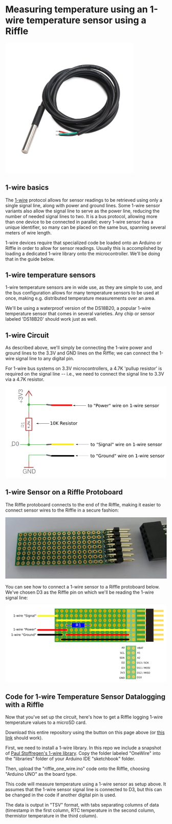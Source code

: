 # Measuring temperature using an 1-wire temperature sensor using a Riffle

<img src="pics/one_wire_pic.png" width=400>

## 1-wire basics

The [1-wire](https://en.wikipedia.org/wiki/1-Wire) protocol allows for sensor readings to be retrieved using only a single signal line, along with power and ground lines.  Some 1-wire sensor variants also allow the signal line to serve as the power line, reducing the number of needed signal lines to two. It is a bus protocol, allowing more than one device to be connected in parallel; every 1-wire sensor has a unique identifier, so many can be placed on the same bus, spanning several meters of wire length. 

1-wire devices require that specialized code be loaded onto an Arduino or Riffle in order to allow for sensor readings.  Usually this is accomplished by loading a dedicated 1-wire library onto the microcontroller.  We'll be doing that in the guide below. 

## 1-wire temperature sensors

1-wire temperature sensors are in wide use, as they are simple to use, and the bus configuration allows for many temperature sensors to be used at once, making e.g. distributed temperature measurements over an area.

We'll be using a waterproof version of the DS18B20, a popular 1-wire temperature sensor that comes in several varieties. Any chip or sensor labeled 'DS18B20' should work just as well.  

## 1-wire Circuit

As described above, we'll simply be connecting the 1-wire power and ground lines to the 3.3V and GND lines on the Riffle; we can connect the 1-wire signal line to any digital pin.

For 1-wire bus systems on 3.3V microcontrollers, a 4.7K 'pullup resistor' is required on the signal line -- i.e., we need to connect  the signal line to 3.3V via a 4.7K resistor.

<img src="pics/one_wire_schem.png">

## 1-wire Sensor on a Riffle Protoboard

The Riffle protoboard connects to the end of the Riffle, making it easier to connect sensor wires to the Riffle in a secure fashion:

<img src = "pics/proto.png">

You can see how to connect a 1-wire sensor to a Riffle protoboard below.  We've chosen D3 as the Riffle pin on which we'll be reading the 1-wire signal line:

<img src="pics/one_wire_proto.png">

## Code for 1-wire Temperature Sensor Datalogging with a Riffle

Now that you've set up the circuit, here's how to get a Riffle logging 1-wire temperature values to a microSD card.

Download this entire repository using the button on this page above (or [this link](https://github.com/dwblair/riffle-one-wire/archive/master.zip) should work).  

First, we need to install a 1-wire library.  In this repo we include a snapshot of [Paul Stoffregen's 1-wire library](https://github.com/PaulStoffregen/OneWire). Copy the folder labeled "OneWire" into the "libraries" folder of your Arduino IDE "sketchbook" folder.

Then, upload the "riffle_one_wire.ino" code onto the Riffle, choosing "Arduino UNO" as the board type. 

This code will measure temperature using a 1-wire sensor as setup above.  It assumes that the 1-wire sensor signal line is connected to D3, but this can be changed in the code if another digital pin is used.
 
The data is output in "TSV" format, with tabs separating columns of data (timestamp in the first column, RTC temperature in the second column, thermistor temperature in the third column).



